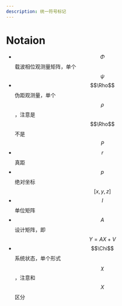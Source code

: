 ```yaml
---
description: 统一符号标记
---
```


# Notaion

- $$\Phi$$ 载波相位观测量矩阵，单个 $$\psi$$
- $$\Rho$$ 伪距观测量，单个 $$\rho$$，注意是$$\Rho$$不是$$P$$
- $$r$$ 真距
- $$p$$ 绝对坐标$$[x,y,z]$$
- $$I$$ 单位矩阵
- $$A$$ 设计矩阵，即 $$Y = AX+V$$
- $$\Chi$$ 系统状态，单个形式 $$\chi$$，注意和 $$X$$ 区分
